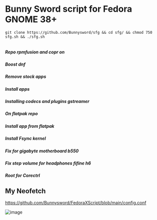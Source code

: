 # Bunny Sword script for Fedora GNOME 38+
```
git clone https://github.com/Bunnysword/sfg && cd sfg/ && chmod 750 sfg.sh && ./sfg.sh


```

##### Repo rpmfusion and copr on
##### Boost dnf
##### Remove stock apps
##### Install apps
##### Installing codecs and plugins gstreamer
##### On flatpak repo
##### Install app from flatpak
##### Install Fsync kernel
##### Fix for gigabyte motherboard b550
##### Fix step volume for headphones fifine h6
##### Root for Corectrl

## My Neofetch
https://github.com/Bunnysword/FedoraXScript/blob/main/config.conf

![image](https://github.com/Bunnysword/FedoraXScript/assets/129748119/31fc882e-a58f-46f0-b54e-2c1a1983d5c6)
